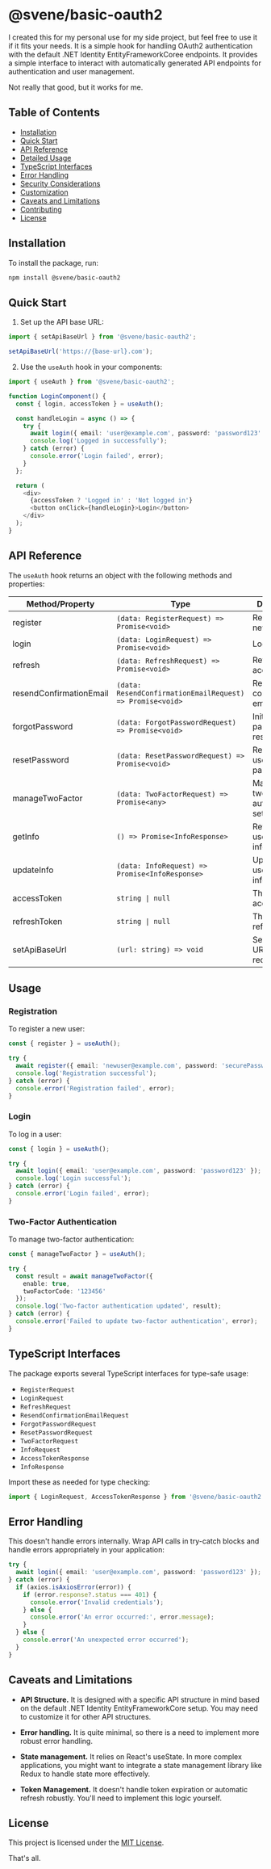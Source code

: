# @svene/basic-oauth2

I created this for my personal use for my side project, but feel free to use it if it fits your needs. It is a simple hook for handling OAuth2 authentication with the default .NET Identity EntityFrameworkCoree endpoints. It provides a simple interface to interact with automatically generated API endpoints for authentication and user management.

Not really that good, but it works for me.

## Table of Contents

- [Installation](#installation)
- [Quick Start](#quick-start)
- [API Reference](#api-reference)
- [Detailed Usage](#detailed-usage)
- [TypeScript Interfaces](#typescript-interfaces)
- [Error Handling](#error-handling)
- [Security Considerations](#security-considerations)
- [Customization](#customization)
- [Caveats and Limitations](#caveats-and-limitations)
- [Contributing](#contributing)
- [License](#license)

## Installation

To install the package, run:

```bash
npm install @svene/basic-oauth2
```

## Quick Start

1. Set up the API base URL:

```typescript
import { setApiBaseUrl } from '@svene/basic-oauth2';

setApiBaseUrl('https://{base-url}.com');
```

2. Use the `useAuth` hook in your components:

```typescript
import { useAuth } from '@svene/basic-oauth2';

function LoginComponent() {
  const { login, accessToken } = useAuth();

  const handleLogin = async () => {
    try {
      await login({ email: 'user@example.com', password: 'password123' });
      console.log('Logged in successfully');
    } catch (error) {
      console.error('Login failed', error);
    }
  };

  return (
    <div>
      {accessToken ? 'Logged in' : 'Not logged in'}
      <button onClick={handleLogin}>Login</button>
    </div>
  );
}
```

## API Reference

The `useAuth` hook returns an object with the following methods and properties:

| Method/Property | Type | Description |
|-----------------|------|-------------|
| register | `(data: RegisterRequest) => Promise<void>` | Registers a new user |
| login | `(data: LoginRequest) => Promise<void>` | Logs in a user |
| refresh | `(data: RefreshRequest) => Promise<void>` | Refreshes the access token |
| resendConfirmationEmail | `(data: ResendConfirmationEmailRequest) => Promise<void>` | Resends the confirmation email |
| forgotPassword | `(data: ForgotPasswordRequest) => Promise<void>` | Initiates the password reset process |
| resetPassword | `(data: ResetPasswordRequest) => Promise<void>` | Resets the user's password |
| manageTwoFactor | `(data: TwoFactorRequest) => Promise<any>` | Manages two-factor authentication settings |
| getInfo | `() => Promise<InfoResponse>` | Retrieves the user's information |
| updateInfo | `(data: InfoRequest) => Promise<InfoResponse>` | Updates the user's information |
| accessToken | `string \| null` | The current access token |
| refreshToken | `string \| null` | The current refresh token |
| setApiBaseUrl | `(url: string) => void` | Sets the base URL for API requests |

## Usage

### Registration

To register a new user:

```typescript
const { register } = useAuth();

try {
  await register({ email: 'newuser@example.com', password: 'securePassword123' });
  console.log('Registration successful');
} catch (error) {
  console.error('Registration failed', error);
}
```

### Login

To log in a user:

```typescript
const { login } = useAuth();

try {
  await login({ email: 'user@example.com', password: 'password123' });
  console.log('Login successful');
} catch (error) {
  console.error('Login failed', error);
}
```

### Two-Factor Authentication

To manage two-factor authentication:

```typescript
const { manageTwoFactor } = useAuth();

try {
  const result = await manageTwoFactor({ 
    enable: true, 
    twoFactorCode: '123456' 
  });
  console.log('Two-factor authentication updated', result);
} catch (error) {
  console.error('Failed to update two-factor authentication', error);
}
```

## TypeScript Interfaces

The package exports several TypeScript interfaces for type-safe usage:

- `RegisterRequest`
- `LoginRequest`
- `RefreshRequest`
- `ResendConfirmationEmailRequest`
- `ForgotPasswordRequest`
- `ResetPasswordRequest`
- `TwoFactorRequest`
- `InfoRequest`
- `AccessTokenResponse`
- `InfoResponse`

Import these as needed for type checking:

```typescript
import { LoginRequest, AccessTokenResponse } from '@svene/basic-oauth2';
```

## Error Handling

This doesn't handle errors internally. Wrap API calls in try-catch blocks and handle errors appropriately in your application:

```typescript
try {
  await login({ email: 'user@example.com', password: 'password123' });
} catch (error) {
  if (axios.isAxiosError(error)) {
    if (error.response?.status === 401) {
      console.error('Invalid credentials');
    } else {
      console.error('An error occurred:', error.message);
    }
  } else {
    console.error('An unexpected error occurred');
  }
}
```

## Caveats and Limitations

- **API Structure.** It is designed with a specific API structure in mind based on the default .NET Identity EntityFrameworkCore setup. You may need to customize it for other API structures.

- **Error handling.** It is quite minimal, so there is a need to implement more robust error handling.

- **State management.** It relies on React's useState. In more complex applications, you might want to integrate a state management library like Redux to handle state more effectively.

- **Token Management.** It doesn't handle token expiration or automatic refresh robustly. You'll need to implement this logic yourself.

## License

This project is licensed under the [MIT License](https://choosealicense.com/licenses/mit/).

That's all. 